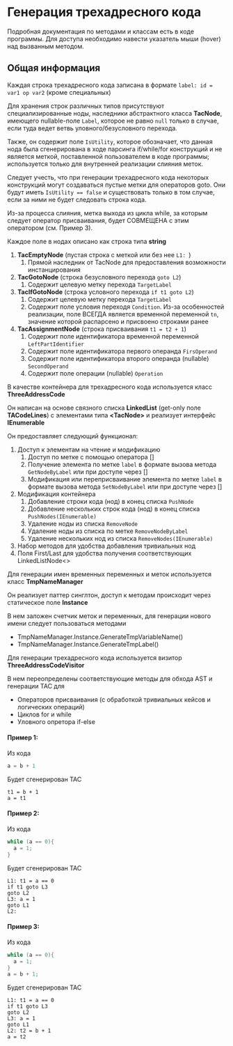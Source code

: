 # Генерация трехадресного кода

Подробная документация по методами и классам есть в коде программы. Для
доступа необходимо навести указатель мыши (hover) над вызванным методом.
## Общая информация
 
Каждая строка трехадресного кода записана в формате `label: id = var1 op var2` (кроме специальных)

Для хранения строк различных типов присутствуют специализированные ноды,
наследники абстрактного класса **TacNode**, имеющего nullable-поле
`Label`, которое не равно `null` только в случае, если туда ведет ветвь
уловного/безусловного перехода. 

Также, он содержит поле `IsUtility`, которое обозначает, что данная нода
была сгенерирована в ходе парсинга if/while/for конструкций и не
является меткой, поставленной пользователем в коде программы;
используется только для внутренней реализации слияния меток.


Следует учесть, что при генерации трехадресного кода некоторых
конструкций могут создаваться пустые метки для операторов goto. Они
будут иметь `IsUtility == false` и существовать только в том случае,
если за ними не будет следовать строка кода. 

Из-за процесса слияния, метка выхода из цикла while, за которым следует
оператор присваивания, будет СОВМЕЩЕНА с этим оператором (см. Пример 3).


 
Каждое поле в нодах описано как строка типа **string**

1. **TacEmptyNode** (пустая строка с меткой или без нее `L1: `)
   1. Прямой наследник от TacNode для предоставления возможности инстанцирования
2. **TacGotoNode** (строка безусловного перехода `goto L2`) 
   1. Содержит целевую метку перехода `TargetLabel`
3. **TacIfGotoNode** (строка условного перехода `if t1 goto L2`)
   1. Содержит целевую метку перехода `TargetLabel`
   2. Содержит поле условия переходя `Condition`. Из-за особенностей
      реализации, поле ВСЕГДА является временной переменной `tn`,
      значение которой распарсено и присвоено строками ранее
4. **TacAssignmentNode** (строка присваивания `t1 = t2 + 1`)
   1. Содержит поле идентификатора временной переменной
      `LeftPartIdentifier`
   2. Содержит поле идентификатора первого операнда `FirsOperand`
   3. Содержит поле идентификатора второго операнда (nullable)
      `SecondOperand`
   4. Содержит поле операции (nullable) `Operation`
   
В качестве контейнера для трехадресного кода используется класс
**ThreeAddressCode**

Он написан на основе связного списка **LinkedList** (get-only поле
**TACodeLines**) с элементами типа **\<TacNode\>** и реализует интерфейс
**IEnumerable**

Он предоставляет следующий функционал:

1. Доступ к элементам на чтение и модификацию
   1. Доступ по метке с помощью оператора []
   1. Получение элемента по метке `label` в формате вызова метода
      `GetNodeByLabel` или при доступе через []
   2. Модификация или переприсваивание элемента по метке `label` в
      формате вызова метода `SetNodeByLabel` или при доступе через []
2. Модификация контейнера
   1. Добавление строки кода (нод) в конец списка `PushNode`
   2. Добавление нескольких строк кода (нод) в конец списка
      `PushNodes(IEnumerable)`
   3. Удаление ноды из списка `RemoveNode` 
   4. Удаление ноды из списка по метке `RemoveNodeByLabel`
   5. Удаление нескольких нод из списка `RemoveNodes(IEnumerable)`
3. Набор методов для удобства добавления тривиальных нод 
4. Поля First/Last для удобства получения соответствующих
   LinkedListNode<>

Для генерации имен временных переменных и меток используется класс
**TmpNameManager** 

Он реализует паттер синглтон, доступ к методам происходит через
статическое поле **Instance**

В нем заложен счетчик меток и переменных, для генерации нового имени
следует пользоваться методами

- TmpNameManager.Instance.GenerateTmpVariableName()
- TmpNameManager.Instance.GenerateTmpLabel()

Для генерации трехадресного кода используется визитор
**ThreeAddressCodeVisitor** 

В нем переопределены соответствующие методы для обхода AST и генерации
TAC для 

- Операторов присваивания (с обработкой тривиальных кейсов и логических
  операций)
- Циклов for и while
- Уловного опретора if-else

#### Пример 1: 
Из кода
```c# 
a = b + 1 
```
Будет сгенерирован TAC

```
t1 = b + 1
a = t1
```
#### Пример 2: 
Из кода 

```c# 
while (a == 0){
  a = 1;
}
```
Будет сгенерирован TAC

```
L1: t1 = a == 0
if t1 goto L3
goto L2
L3: a = 1
goto L1
L2:
```
#### Пример 3: 
Из кода 

```c# 
while (a == 0){
  a = 1;
}
a = b + 1;
```
Будет сгенерирован TAC

```
L1: t1 = a == 0
if t1 goto L3
goto L2
L3: a = 1
goto L1
L2: t2 = b + 1
a = t2
```

